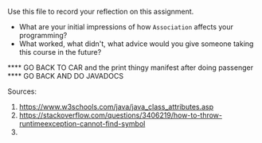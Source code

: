 Use this file to record your reflection on this assignment.

- What are your initial impressions of how `Association` affects your programming?
- What worked, what didn't, what advice would you give someone taking this course in the future?

**** GO BACK TO CAR and the print thingy manifest after doing passenger
**** GO BACK AND DO JAVADOCS

Sources:
1. https://www.w3schools.com/java/java_class_attributes.asp
2. https://stackoverflow.com/questions/3406219/how-to-throw-runtimeexception-cannot-find-symbol 
3. 